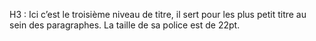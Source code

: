 H3 : Ici c’est le troisième niveau de titre, il sert pour les plus petit titre au sein des paragraphes. La taille de sa police est de 22pt.
